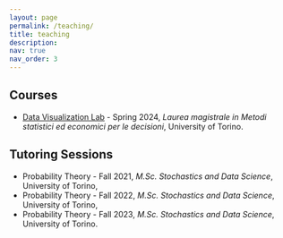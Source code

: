 ```yaml
---
layout: page
permalink: /teaching/
title: teaching
description:
nav: true
nav_order: 3
---
```


## Courses

- [Data Visualization Lab](https://www.didattica-est.unito.it/do/corsi.pl/Show?_id=fj0y) - Spring 2024, _Laurea magistrale in Metodi statistici ed economici per le decisioni_, University of Torino.

## Tutoring Sessions

- Probability Theory - Fall 2021, _M.Sc. Stochastics and Data Science_, University of Torino,
- Probability Theory - Fall 2022, _M.Sc. Stochastics and Data Science_, University of Torino,
- Probability Theory - Fall 2023, _M.Sc. Stochastics and Data Science_, University of Torino.
